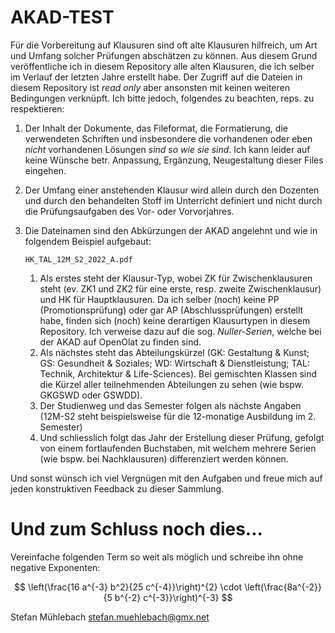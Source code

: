 # AKAD-TEST

Für die Vorbereitung auf Klausuren sind oft alte Klausuren hilfreich, um Art und Umfang solcher Prüfungen abschätzen zu können.
Aus diesem Grund veröffentliche ich in diesem Repository alle alten Klausuren, die ich selber im Verlauf der letzten Jahre erstellt habe.
Der Zugriff auf die Dateien in diesem Repository ist _read only_ aber ansonsten mit keinen weiteren Bedingungen verknüpft.
Ich bitte jedoch, folgendes zu beachten, reps. zu respektieren:

1) Der Inhalt der Dokumente, das Fileformat, die Formatierung, die verwendeten Schriften und insbesondere die vorhandenen oder eben _nicht_ vorhandenen Lösungen _sind so wie sie sind_.
   Ich kann leider auf keine Wünsche betr. Anpassung, Ergänzung, Neugestaltung dieser Files eingehen.
3) Der Umfang einer anstehenden Klausur wird allein durch den Dozenten und durch den behandelten Stoff im Unterricht definiert und nicht durch die Prüfungsaufgaben des Vor- oder Vorvorjahres.
4) Die Dateinamen sind den Abkürzungen der AKAD angelehnt und wie in folgendem Beispiel aufgebaut:
   
   ```
   HK_TAL_12M_S2_2022_A.pdf
   ```
   
   1) Als erstes steht der Klausur-Typ, wobei ZK für Zwischenklausuren steht (ev. ZK1 und ZK2 für eine erste, resp. zweite Zwischenklausur) und HK für Hauptklausuren.
      Da ich selber (noch) keine PP (Promotionsprüfung) oder gar AP (Abschlussprüfungen) erstellt habe, finden sich (noch) keine derartigen Klausurtypen in diesem Repository.
      Ich verweise dazu auf die sog. _Nuller-Serien_, welche bei der AKAD auf OpenOlat zu finden sind.
   3) Als nächstes steht das Abteilungskürzel (GK: Gestaltung & Kunst; GS: Gesundheit & Soziales; WD: Wirtschaft & Dienstleistung; TAL: Technik, Architektur & Life-Sciences).
      Bei gemischten Klassen sind die Kürzel aller teilnehmenden Abteilungen zu sehen (wie bspw. GKGSWD oder GSWDD).
   5) Der Studienweg und das Semester folgen als nächste Angaben (12M-S2 steht beispielsweise für die 12-monatige Ausbildung im 2. Semester)
   6) Und schliesslich folgt das Jahr der Erstellung dieser Prüfung, gefolgt von einem fortlaufenden Buchstaben, mit welchem mehrere Serien (wie bspw. bei Nachklausuren) differenziert werden können.

Und sonst wünsch ich viel Vergnügen mit den Aufgaben und freue mich auf jeden konstruktiven Feedback zu dieser Sammlung.

# Und zum Schluss noch dies...

Vereinfache folgenden Term so weit als möglich und schreibe ihn ohne negative Exponenten:

$$ \left(\frac{16 a^{-3} b^2}{25 c^{-4}}\right)^{2} \cdot \left(\frac{8a^{-2}}{5 b^{-2} c^{-3}}\right)^{-3} $$



Stefan Mühlebach
stefan.muehlebach@gmx.net
